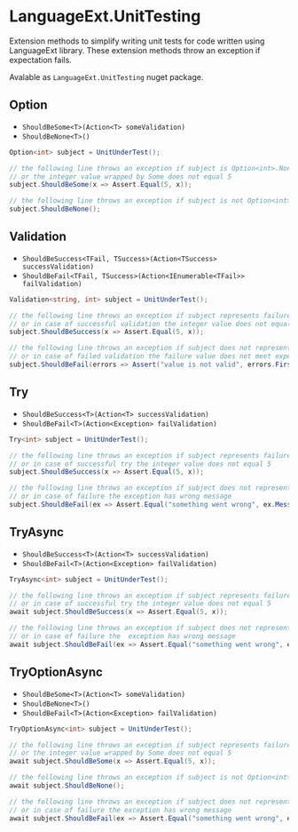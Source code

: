 # LanguageExt.UnitTesting
Extension methods to simplify writing unit tests for code written using LanguageExt library. These extension methods throw an exception if expectation fails.

Avalable as ```LanguageExt.UnitTesting``` nuget package.

## Option
* ```ShouldBeSome<T>(Action<T> someValidation)```
* ```ShouldBeNone<T>()```
```C#
Option<int> subject = UnitUnderTest();

// the following line throws an exception if subject is Option<int>.None 
// or the integer value wrapped by Some does not equal 5
subject.ShouldBeSome(x => Assert.Equal(5, x));

// the following line throws an exception if subject is not Option<int>.None
subject.ShouldBeNone();
```

## Validation
* ```ShouldBeSuccess<TFail, TSuccess>(Action<TSuccess> successValidation)```
* ```ShouldBeFail<TFail, TSuccess>(Action<IEnumerable<TFail>> failValidation)```
```C#
Validation<string, int> subject = UnitUnderTest();

// the following line throws an exception if subject represents failure
// or in case of successful validation the integer value does not equal 5
subject.ShouldBeSuccess(x => Assert.Equal(5, x));

// the following line throws an exception if subject does not represent failed validation
// or in case of failed validation the failure value does not meet expectation.
subject.ShouldBeFail(errors => Assert("value is not valid", errors.First()));
```

## Try
* ```ShouldBeSuccess<T>(Action<T> successValidation)```
* ```ShouldBeFail<T>(Action<Exception> failValidation)```
```C#
Try<int> subject = UnitUnderTest();

// the following line throws an exception if subject represents failure
// or in case of successful try the integer value does not equal 5
subject.ShouldBeSuccess(x => Assert.Equal(5, x));

// the following line throws an exception if subject does not represent failure
// or in case of failure the exception has wrong message
subject.ShouldBeFail(ex => Assert.Equal("something went wrong", ex.Message));
```

## TryAsync
* ```ShouldBeSuccess<T>(Action<T> successValidation)```
* ```ShouldBeFail<T>(Action<Exception> failValidation)```
```C#
TryAsync<int> subject = UnitUnderTest();

// the following line throws an exception if subject represents failure
// or in case of successful try the integer value does not equal 5
await subject.ShouldBeSuccess(x => Assert.Equal(5, x));

// the following line throws an exception if subject does not represent failure
// or in case of failure the  exception has wrong message
await subject.ShouldBeFail(ex => Assert.Equal("something went wrong", ex.Message));
```

## TryOptionAsync
* ```ShouldBeSome<T>(Action<T> someValidation)```
* ```ShouldBeNone<T>()```
* ```ShouldBeFail<T>(Action<Exception> failValidation)```
```C#
TryOptionAsync<int> subject = UnitUnderTest();

// the following line throws an exception if subject represents failure or Option<T>.None
// or the integer value wrapped by Some does not equal 5
await subject.ShouldBeSome(x => Assert.Equal(5, x));

// the following line throws an exception if subject is not Option<int>.None
await subject.ShouldBeNone();

// the following line throws an exception if subject does not represent failure
// or in case of failure the exception has wrong message
await subject.ShouldBeFail(ex => Assert.Equal("something went wrong", ex.Message));
```
